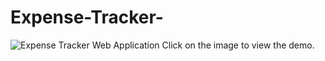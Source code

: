 # Expense-Tracker-

![Expense Tracker Web Application](https://github.com/reshma-r06/Expense-Tracker-/blob/main/Expense-Tracker%20gif.gif)
Click on the image to view the demo.

